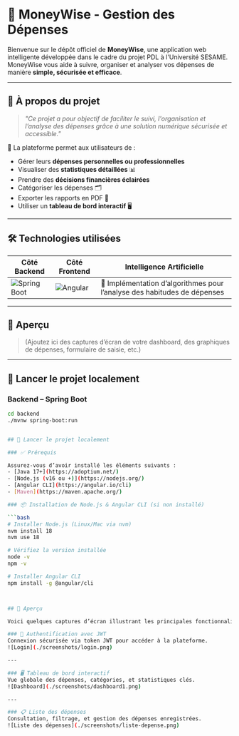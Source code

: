 # 💸 MoneyWise - Gestion des Dépenses

Bienvenue sur le dépôt officiel de **MoneyWise**, une application web intelligente développée dans le cadre du projet PDL à l'Université SESAME.  
MoneyWise vous aide à suivre, organiser et analyser vos dépenses de manière **simple, sécurisée et efficace**.  

---

## 🧠 À propos du projet

> _"Ce projet a pour objectif de faciliter le suivi, l'organisation et l’analyse des dépenses grâce à une solution numérique sécurisée et accessible."_  

🎯 La plateforme permet aux utilisateurs de :  
- Gérer leurs **dépenses personnelles ou professionnelles**  
- Visualiser des **statistiques détaillées** 📊  
- Prendre des **décisions financières éclairées**  
- Catégoriser les dépenses 🗂️  
- Exporter les rapports en PDF 📄  
- Utiliser un **tableau de bord interactif** 🖥️  

---

## 🛠️ Technologies utilisées

| Côté Backend | Côté Frontend | Intelligence Artificielle |
|--------------|----------------|---------------------------|
| ![Spring Boot](https://img.shields.io/badge/Spring%20Boot-6DB33F?style=for-the-badge&logo=spring-boot&logoColor=white) | ![Angular](https://img.shields.io/badge/Angular-DD0031?style=for-the-badge&logo=angular&logoColor=white) | 🧠 Implémentation d’algorithmes pour l’analyse des habitudes de dépenses |

---

## 📸 Aperçu

> (Ajoutez ici des captures d’écran de votre dashboard, des graphiques de dépenses, formulaire de saisie, etc.)

---

## 🚀 Lancer le projet localement

### Backend – Spring Boot

```bash
cd backend
./mvnw spring-boot:run


## 🚀 Lancer le projet localement

### ✅ Prérequis

Assurez-vous d’avoir installé les éléments suivants :
- [Java 17+](https://adoptium.net/)
- [Node.js (v16 ou +)](https://nodejs.org/)
- [Angular CLI](https://angular.io/cli)
- [Maven](https://maven.apache.org/)

### 📦 Installation de Node.js & Angular CLI (si non installé)

```bash
# Installer Node.js (Linux/Mac via nvm)
nvm install 18
nvm use 18

# Vérifiez la version installée
node -v
npm -v

# Installer Angular CLI
npm install -g @angular/cli



## 📸 Aperçu

Voici quelques captures d’écran illustrant les principales fonctionnalités de l’application **MoneyWise** :

### 🔐 Authentification avec JWT
Connexion sécurisée via token JWT pour accéder à la plateforme.
![Login](./screenshots/login.png)

---

### 🖥️ Tableau de bord interactif
Vue globale des dépenses, catégories, et statistiques clés.
![Dashboard](./screenshots/dashboard1.png)

---

### 📋 Liste des dépenses
Consultation, filtrage, et gestion des dépenses enregistrées.
![Liste des dépenses](./screenshots/liste-depense.png)
